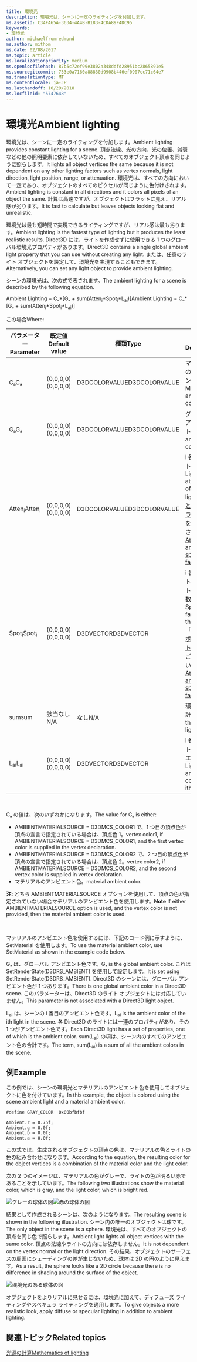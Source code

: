 ```yaml
---
title: 環境光
description: 環境光は、シーンに一定のライティングを付加します。
ms.assetid: C34FA65A-3634-4A4B-B183-4CDA89F4DC95
keywords:
- 環境光
author: michaelfromredmond
ms.author: mithom
ms.date: 02/08/2017
ms.topic: article
ms.localizationpriority: medium
ms.openlocfilehash: 87b5c72ef99e3802a348ddfd28951bc2865891e5
ms.sourcegitcommit: 753e0a7160a88830d9908b446ef0907cc71c64e7
ms.translationtype: MT
ms.contentlocale: ja-JP
ms.lasthandoff: 10/29/2018
ms.locfileid: "5747648"
---
```

# <a name="ambient-lighting"></a><span data-ttu-id="daa5c-104">環境光</span><span class="sxs-lookup"><span data-stu-id="daa5c-104">Ambient lighting</span></span>


<span data-ttu-id="daa5c-105">環境光は、シーンに一定のライティングを付加します。</span><span class="sxs-lookup"><span data-stu-id="daa5c-105">Ambient lighting provides constant lighting for a scene.</span></span> <span data-ttu-id="daa5c-106">頂点法線、光の方向、光の位置、減衰などの他の照明要素に依存していないため、すべてのオブジェクト頂点を同じように照らします。</span><span class="sxs-lookup"><span data-stu-id="daa5c-106">It lights all object vertices the same because it is not dependent on any other lighting factors such as vertex normals, light direction, light position, range, or attenuation.</span></span> <span data-ttu-id="daa5c-107">環境光は、すべての方向において一定であり、オブジェクトのすべてのピクセルが同じように色付けされます。</span><span class="sxs-lookup"><span data-stu-id="daa5c-107">Ambient lighting is constant in all directions and it colors all pixels of an object the same.</span></span> <span data-ttu-id="daa5c-108">計算は高速ですが、オブジェクトはフラットに見え、リアル感が劣ります。</span><span class="sxs-lookup"><span data-stu-id="daa5c-108">It is fast to calculate but leaves objects looking flat and unrealistic.</span></span>

<span data-ttu-id="daa5c-109">環境光は最も短時間で実現できるライティングですが、リアル感は最も劣ります。</span><span class="sxs-lookup"><span data-stu-id="daa5c-109">Ambient lighting is the fastest type of lighting but it produces the least realistic results.</span></span> <span data-ttu-id="daa5c-110">Direct3D には、ライトを作成せずに使用できる 1 つのグローバル環境光プロパティがあります。</span><span class="sxs-lookup"><span data-stu-id="daa5c-110">Direct3D contains a single global ambient light property that you can use without creating any light.</span></span> <span data-ttu-id="daa5c-111">または、任意のライト オブジェクトを設定して、環境光を実現することもできます。</span><span class="sxs-lookup"><span data-stu-id="daa5c-111">Alternatively, you can set any light object to provide ambient lighting.</span></span>

<span data-ttu-id="daa5c-112">シーンの環境光は、次の式で表されます。</span><span class="sxs-lookup"><span data-stu-id="daa5c-112">The ambient lighting for a scene is described by the following equation.</span></span>

<span data-ttu-id="daa5c-113">Ambient Lighting = Cₐ\*\[Gₐ + sum(Atten<sub>i</sub>\*Spot<sub>i</sub>\*L<sub>ai</sub>)\]</span><span class="sxs-lookup"><span data-stu-id="daa5c-113">Ambient Lighting = Cₐ\*\[Gₐ + sum(Atten<sub>i</sub>\*Spot<sub>i</sub>\*L<sub>ai</sub>)\]</span></span>

<span data-ttu-id="daa5c-114">この場合</span><span class="sxs-lookup"><span data-stu-id="daa5c-114">Where:</span></span>

| <span data-ttu-id="daa5c-115">パラメーター</span><span class="sxs-lookup"><span data-stu-id="daa5c-115">Parameter</span></span>         | <span data-ttu-id="daa5c-116">既定値</span><span class="sxs-lookup"><span data-stu-id="daa5c-116">Default value</span></span> | <span data-ttu-id="daa5c-117">種類</span><span class="sxs-lookup"><span data-stu-id="daa5c-117">Type</span></span>          | <span data-ttu-id="daa5c-118">説明</span><span class="sxs-lookup"><span data-stu-id="daa5c-118">Description</span></span>                                                                                                       |
|-------------------|---------------|---------------|-------------------------------------------------------------------------------------------------------------------|
| <span data-ttu-id="daa5c-119">Cₐ</span><span class="sxs-lookup"><span data-stu-id="daa5c-119">Cₐ</span></span>                | <span data-ttu-id="daa5c-120">(0,0,0,0)</span><span class="sxs-lookup"><span data-stu-id="daa5c-120">(0,0,0,0)</span></span>     | <span data-ttu-id="daa5c-121">D3DCOLORVALUE</span><span class="sxs-lookup"><span data-stu-id="daa5c-121">D3DCOLORVALUE</span></span> | <span data-ttu-id="daa5c-122">マテリアルのアンビエント色</span><span class="sxs-lookup"><span data-stu-id="daa5c-122">Material ambient color</span></span>                                                                                            |
| <span data-ttu-id="daa5c-123">Gₐ</span><span class="sxs-lookup"><span data-stu-id="daa5c-123">Gₐ</span></span>                | <span data-ttu-id="daa5c-124">(0,0,0,0)</span><span class="sxs-lookup"><span data-stu-id="daa5c-124">(0,0,0,0)</span></span>     | <span data-ttu-id="daa5c-125">D3DCOLORVALUE</span><span class="sxs-lookup"><span data-stu-id="daa5c-125">D3DCOLORVALUE</span></span> | <span data-ttu-id="daa5c-126">グローバル アンビエント色</span><span class="sxs-lookup"><span data-stu-id="daa5c-126">Global ambient color</span></span>                                                                                              |
| <span data-ttu-id="daa5c-127">Atten<sub>i</sub></span><span class="sxs-lookup"><span data-stu-id="daa5c-127">Atten<sub>i</sub></span></span> | <span data-ttu-id="daa5c-128">(0,0,0,0)</span><span class="sxs-lookup"><span data-stu-id="daa5c-128">(0,0,0,0)</span></span>     | <span data-ttu-id="daa5c-129">D3DCOLORVALUE</span><span class="sxs-lookup"><span data-stu-id="daa5c-129">D3DCOLORVALUE</span></span> | <span data-ttu-id="daa5c-130">i 番目のライトの減衰。</span><span class="sxs-lookup"><span data-stu-id="daa5c-130">Light attenuation of the ith light.</span></span> <span data-ttu-id="daa5c-131">「[減衰とスポットライト係数](attenuation-and-spotlight-factor.md)」をご覧ください。</span><span class="sxs-lookup"><span data-stu-id="daa5c-131">See [Attenuation and spotlight factor](attenuation-and-spotlight-factor.md).</span></span> |
| <span data-ttu-id="daa5c-132">Spot<sub>i</sub></span><span class="sxs-lookup"><span data-stu-id="daa5c-132">Spot<sub>i</sub></span></span>  | <span data-ttu-id="daa5c-133">(0,0,0,0)</span><span class="sxs-lookup"><span data-stu-id="daa5c-133">(0,0,0,0)</span></span>     | <span data-ttu-id="daa5c-134">D3DVECTOR</span><span class="sxs-lookup"><span data-stu-id="daa5c-134">D3DVECTOR</span></span>     | <span data-ttu-id="daa5c-135">i 番目のライトのスポットライト係数。</span><span class="sxs-lookup"><span data-stu-id="daa5c-135">Spotlight factor of the ith light.</span></span> <span data-ttu-id="daa5c-136">「[減衰とスポットライト係数](attenuation-and-spotlight-factor.md)」をご覧ください。</span><span class="sxs-lookup"><span data-stu-id="daa5c-136">See [Attenuation and spotlight factor](attenuation-and-spotlight-factor.md).</span></span>  |
| <span data-ttu-id="daa5c-137">sum</span><span class="sxs-lookup"><span data-stu-id="daa5c-137">sum</span></span>               | <span data-ttu-id="daa5c-138">該当なし</span><span class="sxs-lookup"><span data-stu-id="daa5c-138">N/A</span></span>           | <span data-ttu-id="daa5c-139">なし</span><span class="sxs-lookup"><span data-stu-id="daa5c-139">N/A</span></span>           | <span data-ttu-id="daa5c-140">環境光の合計</span><span class="sxs-lookup"><span data-stu-id="daa5c-140">Sum of the ambient light</span></span>                                                                                          |
| <span data-ttu-id="daa5c-141">L<sub>ai</sub></span><span class="sxs-lookup"><span data-stu-id="daa5c-141">L<sub>ai</sub></span></span>    | <span data-ttu-id="daa5c-142">(0,0,0,0)</span><span class="sxs-lookup"><span data-stu-id="daa5c-142">(0,0,0,0)</span></span>     | <span data-ttu-id="daa5c-143">D3DVECTOR</span><span class="sxs-lookup"><span data-stu-id="daa5c-143">D3DVECTOR</span></span>     | <span data-ttu-id="daa5c-144">i 番目のライトのアンビエント色</span><span class="sxs-lookup"><span data-stu-id="daa5c-144">Light ambient color of the ith light</span></span>                                                                              |

 

<span data-ttu-id="daa5c-145">Cₐ の値は、次のいずれかになります。</span><span class="sxs-lookup"><span data-stu-id="daa5c-145">The value for Cₐ is either:</span></span>

-   <span data-ttu-id="daa5c-146">AMBIENTMATERIALSOURCE = D3DMCS\_COLOR1 で、1 つ目の頂点色が頂点の宣言で指定されている場合は、頂点色 1。</span><span class="sxs-lookup"><span data-stu-id="daa5c-146">vertex color1, if AMBIENTMATERIALSOURCE = D3DMCS\_COLOR1, and the first vertex color is supplied in the vertex declaration.</span></span>
-   <span data-ttu-id="daa5c-147">AMBIENTMATERIALSOURCE = D3DMCS\_COLOR2 で、2 つ目の頂点色が頂点の宣言で指定されている場合は、頂点色 2。</span><span class="sxs-lookup"><span data-stu-id="daa5c-147">vertex color2, if AMBIENTMATERIALSOURCE = D3DMCS\_COLOR2, and the second vertex color is supplied in vertex declaration.</span></span>
-   <span data-ttu-id="daa5c-148">マテリアルのアンビエント色。</span><span class="sxs-lookup"><span data-stu-id="daa5c-148">material ambient color.</span></span>

<span data-ttu-id="daa5c-149">**注:** どちら AMBIENTMATERIALSOURCE オプションを使用して、頂点の色が指定されていない場合マテリアルのアンビエント色を使用します。</span><span class="sxs-lookup"><span data-stu-id="daa5c-149">**Note** If either AMBIENTMATERIALSOURCE option is used, and the vertex color is not provided, then the material ambient color is used.</span></span>

 

<span data-ttu-id="daa5c-150">マテリアルのアンビエント色を使用するには、下記のコード例に示すように、SetMaterial を使用します。</span><span class="sxs-lookup"><span data-stu-id="daa5c-150">To use the material ambient color, use SetMaterial as shown in the example code below.</span></span>

<span data-ttu-id="daa5c-151">Gₐ は、グローバル アンビエント色です。</span><span class="sxs-lookup"><span data-stu-id="daa5c-151">Gₐ is the global ambient color.</span></span> <span data-ttu-id="daa5c-152">これは SetRenderState(D3DRS\_AMBIENT) を使用して設定します。</span><span class="sxs-lookup"><span data-stu-id="daa5c-152">It is set using SetRenderState(D3DRS\_AMBIENT).</span></span> <span data-ttu-id="daa5c-153">Direct3D のシーンには、グローバル アンビエント色が 1 つあります。</span><span class="sxs-lookup"><span data-stu-id="daa5c-153">There is one global ambient color in a Direct3D scene.</span></span> <span data-ttu-id="daa5c-154">このパラメーターは、Direct3D のライト オブジェクトには対応していません。</span><span class="sxs-lookup"><span data-stu-id="daa5c-154">This parameter is not associated with a Direct3D light object.</span></span>

<span data-ttu-id="daa5c-155">L<sub>ai</sub> は、シーンの i 番目のアンビエント色です。</span><span class="sxs-lookup"><span data-stu-id="daa5c-155">L<sub>ai</sub> is the ambient color of the ith light in the scene.</span></span> <span data-ttu-id="daa5c-156">各 Direct3D のライトには一連のプロパティがあり、その 1 つがアンビエント色です。</span><span class="sxs-lookup"><span data-stu-id="daa5c-156">Each Direct3D light has a set of properties, one of which is the ambient color.</span></span> <span data-ttu-id="daa5c-157">sum(L<sub>ai</sub>) の項は、シーン内のすべてのアンビエント色の合計です。</span><span class="sxs-lookup"><span data-stu-id="daa5c-157">The term, sum(L<sub>ai</sub>) is a sum of all the ambient colors in the scene.</span></span>

## <a name="span-idexamplespanspan-idexamplespanspan-idexamplespanexample"></a><span data-ttu-id="daa5c-158"><span id="Example"></span><span id="example"></span><span id="EXAMPLE"></span>例</span><span class="sxs-lookup"><span data-stu-id="daa5c-158"><span id="Example"></span><span id="example"></span><span id="EXAMPLE"></span>Example</span></span>


<span data-ttu-id="daa5c-159">この例では、シーンの環境光とマテリアルのアンビエント色を使用してオブジェクトに色を付けています。</span><span class="sxs-lookup"><span data-stu-id="daa5c-159">In this example, the object is colored using the scene ambient light and a material ambient color.</span></span>

```
#define GRAY_COLOR  0x00bfbfbf

Ambient.r = 0.75f;
Ambient.g = 0.0f;
Ambient.b = 0.0f;
Ambient.a = 0.0f;
```

<span data-ttu-id="daa5c-160">この式では、生成されるオブジェクトの頂点の色は、マテリアルの色とライトの色の組み合わせになります。</span><span class="sxs-lookup"><span data-stu-id="daa5c-160">According to the equation, the resulting color for the object vertices is a combination of the material color and the light color.</span></span>

<span data-ttu-id="daa5c-161">次の 2 つのイメージは、マテリアルの色がグレーで、ライトの色が明るい赤であることを示しています。</span><span class="sxs-lookup"><span data-stu-id="daa5c-161">The following two illustrations show the material color, which is gray, and the light color, which is bright red.</span></span>

![グレーの球体の図](images/amb1.jpg)![赤の球体の図](images/lightred.jpg)

<span data-ttu-id="daa5c-164">結果として作成されるシーンは、次のようになります。</span><span class="sxs-lookup"><span data-stu-id="daa5c-164">The resulting scene is shown in the following illustration.</span></span> <span data-ttu-id="daa5c-165">シーン内の唯一のオブジェクトは球です。</span><span class="sxs-lookup"><span data-stu-id="daa5c-165">The only object in the scene is a sphere.</span></span> <span data-ttu-id="daa5c-166">環境光は、すべてのオブジェクトの頂点を同じ色で照らします。</span><span class="sxs-lookup"><span data-stu-id="daa5c-166">Ambient light lights all object vertices with the same color.</span></span> <span data-ttu-id="daa5c-167">頂点の法線やライトの方向には依存しません。</span><span class="sxs-lookup"><span data-stu-id="daa5c-167">It is not dependent on the vertex normal or the light direction.</span></span> <span data-ttu-id="daa5c-168">その結果、オブジェクトのサーフェスの周囲にシェーディングの差が生じないため、球体は 2D の円のように見えます。</span><span class="sxs-lookup"><span data-stu-id="daa5c-168">As a result, the sphere looks like a 2D circle because there is no difference in shading around the surface of the object.</span></span>

![環境光のある球体の図](images/lighta.jpg)

<span data-ttu-id="daa5c-170">オブジェクトをよりリアルに見せるには、環境光に加えて、ディフューズ ライティングやスペキュラ ライティングを適用します。</span><span class="sxs-lookup"><span data-stu-id="daa5c-170">To give objects a more realistic look, apply diffuse or specular lighting in addition to ambient lighting.</span></span>

## <a name="span-idrelated-topicsspanrelated-topics"></a><span data-ttu-id="daa5c-171"><span id="related-topics"></span>関連トピック</span><span class="sxs-lookup"><span data-stu-id="daa5c-171"><span id="related-topics"></span>Related topics</span></span>


[<span data-ttu-id="daa5c-172">光源の計算</span><span class="sxs-lookup"><span data-stu-id="daa5c-172">Mathematics of lighting</span></span>](mathematics-of-lighting.md)

 

 




